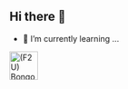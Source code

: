 ## Hi there 👋

 
- 🌱 I’m currently learning ...


 <img alt="(F2U) Bongo Cat gif" aria-hidden="true" class="_28lPU" src="https://images-wixmp-ed30a86b8c4ca887773594c2.wixmp.com/f/da4d8ceb-6941-4be4-a6d0-c30bf22d2ea3/dcux40o-89ec6ecc-59a1-4ae4-9607-b6ec75cb16fe.gif?token=eyJ0eXAiOiJKV1QiLCJhbGciOiJIUzI1NiJ9.eyJzdWIiOiJ1cm46YXBwOjdlMGQxODg5ODIyNjQzNzNhNWYwZDQxNWVhMGQyNmUwIiwiaXNzIjoidXJuOmFwcDo3ZTBkMTg4OTgyMjY0MzczYTVmMGQ0MTVlYTBkMjZlMCIsIm9iaiI6W1t7InBhdGgiOiJcL2ZcL2RhNGQ4Y2ViLTY5NDEtNGJlNC1hNmQwLWMzMGJmMjJkMmVhM1wvZGN1eDQwby04OWVjNmVjYy01OWExLTRhZTQtOTYwNy1iNmVjNzVjYjE2ZmUuZ2lmIn1dXSwiYXVkIjpbInVybjpzZXJ2aWNlOmZpbGUuZG93bmxvYWQiXX0.nD8juEOiajs2-5yDXa9Zq-arZiEi3mDvjX3oLXA-gZU" srcset="" sizes="(min-width: 1152px) 70vw, 100vw" property="contentUrl" fetchpriority="high" style="width: 50px; height: 50px;">

